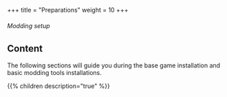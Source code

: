 +++
title = "Preparations"
weight = 10
+++

###### Modding setup

## Content

The following sections will guide you during the base game installation and basic modding tools installations.

{{% children description="true" %}}
